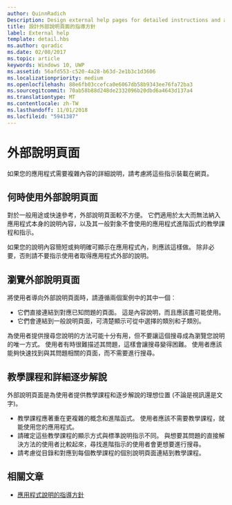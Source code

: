 ```yaml
---
author: QuinnRadich
Description: Design external help pages for detailed instructions and advice about your app.
title: 設計外部說明頁面的指導方針
label: External help
template: detail.hbs
ms.author: quradic
ms.date: 02/08/2017
ms.topic: article
keywords: Windows 10, UWP
ms.assetid: 56afd553-c520-4a28-b63d-2e1b3c1d3606
ms.localizationpriority: medium
ms.openlocfilehash: 88e6fb03ccefca0e6067db58b9343ee76fa72ba3
ms.sourcegitcommit: 70ab58b88d248de2332096b20dbd6a4643d137a4
ms.translationtype: MT
ms.contentlocale: zh-TW
ms.lasthandoff: 11/01/2018
ms.locfileid: "5941387"
---
```

# <a name="external-help-pages"></a>外部說明頁面



如果您的應用程式需要複雜內容的詳細說明，請考慮將這些指示裝載在網頁。

## <a name="when-to-use-external-help-pages"></a>何時使用外部說明頁面

對於一般用途或快速參考，外部說明頁面較不方便。 它們適用於太大而無法納入應用程式本身的說明內容，以及其一般對象不會使用的應用程式進階函式的教學課程和指示。

如果您的說明內容簡短或夠明確可顯示在應用程式內，則應該這樣做。 除非必要，否則請不要指示使用者取得應用程式外部的說明。

## <a name="navigating-external-help-pages"></a>瀏覽外部說明頁面

將使用者導向外部說明頁面時，請遵循兩個案例中的其中一個︰
-   它們直接連結到對應已知問題的頁面。 這是內容說明，而且應該盡可能使用。
-   它們會連結到一般說明頁面，可清楚顯示可從中選擇的類別和子類別。

為使用者提供搜尋您說明的方法可能十分有用，但不要讓這個搜尋成為瀏覽您說明的唯一方式。 使用者有時很難描述其問題，這樣會讓搜尋變得困難。 使用者應該能夠快速找到與其問題相關的頁面，而不需要進行搜尋。

## <a name="tutorials-and-detailed-walkthroughs"></a>教學課程和詳細逐步解說

外部說明頁面是為使用者提供教學課程和逐步解說的理想位置 (不論是視訊還是文字)。
-   教學課程應著重在更複雜的概念和進階函式。 使用者應該不需要教學課程，就能使用您的應用程式。
-   請確定這些教學課程的顯示方式與標準說明指示不同。 與想要其問題的直接解決方法的使用者比較起來，尋找進階指示的使用者會更想要進行搜尋。
-   請考慮從目錄和對應到每個教學課程的個別說明頁面連結到教學課程。

## <a name="related-articles"></a>相關文章

* [應用程式說明的指導方針](guidelines-for-app-help.md)
